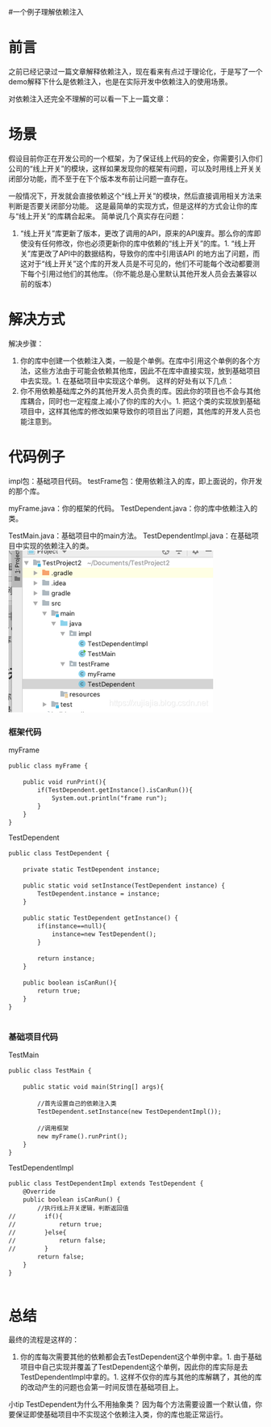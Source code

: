 #一个例子理解依赖注入
# 前言

之前已经记录过一篇文章解释依赖注入，现在看来有点过于理论化，于是写了一个demo解释下什么是依赖注入，也是在实际开发中依赖注入的使用场景。

>  
 对依赖注入还完全不理解的可以看一下上一篇文章： 


# 场景

假设目前你正在开发公司的一个框架，为了保证线上代码的安全，你需要引入你们公司的“线上开关”的模块，这样如果发现你的框架有问题，可以及时用线上开关关闭部分功能，而不至于在下个版本发布前让问题一直存在。

一般情况下，开发就会直接依赖这个“线上开关”的模块，然后直接调用相关方法来判断是否要关闭部分功能。 这是最简单的实现方式，但是这样的方式会让你的库与“线上开关”的库耦合起来。 简单说几个真实存在问题：
1. “线上开关”库更新了版本，更改了调用的API，原来的API废弃。那么你的库即使没有任何修改，你也必须更新你的库中依赖的“线上开关”的库。1. “线上开关”库更改了API中的数据结构，导致你的库中引用该API 的地方出了问题，而这对于“线上开关”这个库的开发人员是不可见的，他们不可能每个改动都要测下每个引用过他们的其他库。（你不能总是心里默认其他开发人员会去兼容以前的版本）
# 解决方式

解决步骤：
1. 你的库中创建一个依赖注入类，一般是个单例。在库中引用这个单例的各个方法，这些方法由于可能会依赖其他库，因此不在库中直接实现，放到基础项目中去实现。1. 在基础项目中实现这个单例。
这样的好处有以下几点：
1. 你不用依赖基础库之外的其他开发人员负责的库。因此你的项目也不会与其他库耦合，同时也一定程度上减小了你的库的大小。1. 把这个类的实现放到基础项目中，这样其他库的修改如果导致你的项目出了问题，其他库的开发人员也能注意到。
# 代码例子

impl包：基础项目代码。 testFrame包：使用依赖注入的库，即上面说的，你开发的那个库。

myFrame.java：你的框架的代码。 TestDependent.java：你的库中依赖注入的类。

TestMain.java：基础项目中的main方法。 TestDependentImpl.java：在基础项目中实现的依赖注入的类。 <img src="https://raw.githubusercontent.com/Double2hao/xujiajia_blog/main/img/16210039200740.png" alt="在这里插入图片描述">

### 框架代码

myFrame

```
public class myFrame {

    public void runPrint(){
        if(TestDependent.getInstance().isCanRun()){
            System.out.println("frame run");
        }
    }
}

```

TestDependent

```
public class TestDependent {

    private static TestDependent instance;

    public static void setInstance(TestDependent instance) {
        TestDependent.instance = instance;
    }

    public static TestDependent getInstance() {
        if(instance==null){
            instance=new TestDependent();
        }

        return instance;
    }

    public boolean isCanRun(){
        return true;
    }
}


```

### 基础项目代码

TestMain

```
public class TestMain {

    public static void main(String[] args){

        //首先设置自己的依赖注入类
        TestDependent.setInstance(new TestDependentImpl());

        //调用框架
        new myFrame().runPrint();
    }
}

```

TestDependentImpl

```
public class TestDependentImpl extends TestDependent {
    @Override
    public boolean isCanRun() {
        //执行线上开关逻辑，判断返回值
//        if(){
//            return true;
//        }else{
//            return false;
//        }
        return false;
    }
}


```

# 总结

最终的流程是这样的：
1. 你的库每次需要其他的依赖都会去TestDependent这个单例中拿。1. 由于基础项目中自己实现并覆盖了TestDependent这个单例，因此你的库实际是去TestDependentImpl中拿的。1. 这样不仅你的库与其他的库解耦了，其他的库的改动产生的问题也会第一时间反馈在基础项目上。
>  
 小tip TestDependent为什么不用抽象类？ 因为每个方法需要设置一个默认值，你要保证即使基础项目中不实现这个依赖注入类，你的库也能正常运行。 
